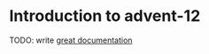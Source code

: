 # Introduction to advent-12

TODO: write [great documentation](http://jacobian.org/writing/what-to-write/)
